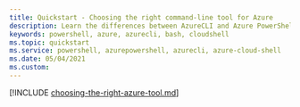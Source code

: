 ```yaml
---
title: Quickstart - Choosing the right command-line tool for Azure
description: Learn the differences between AzureCLI and Azure PowerShell
keywords: powershell, azure, azurecli, bash, cloudshell
ms.topic: quickstart
ms.service: powershell, azurepowershell, azurecli, azure-cloud-shell
ms.date: 05/04/2021
ms.custom:
---
```



[!INCLUDE [choosing-the-right-azure-tool.md](../includes/choosing-the-right-azure-tool.md)]